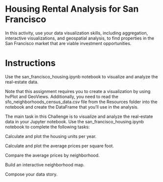 # Housing Rental Analysis for San Francisco

In this activity, use your data visualization skills, including aggregation, interactive visualizations, and geospatial analysis, to find properties in the San Francisco market that are viable investment opportunities.

# Instructions 

Use the san_francisco_housing.ipynb notebook to visualize and analyze the real-estate data.

Note that this assignment requires you to create a visualization by using hvPlot and GeoViews. Additionally, you need to read the sfo_neighborhoods_census_data.csv file from the Resources folder into the notebook and create the DataFrame that you’ll use in the analysis.

The main task in this Challenge is to visualize and analyze the real-estate data in your Jupyter notebook. Use the san_francisco_housing.ipynb notebook to complete the following tasks:

Calculate and plot the housing units per year.

Calculate and plot the average prices per square foot.

Compare the average prices by neighborhood.

Build an interactive neighborhood map.

Compose your data story.

